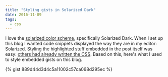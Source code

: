 ```yaml
---
title: "Styling gists in Solarized Dark"
date: 2016-11-09
tags:
  - css
---
```


I love the [solarized color scheme](http://ethanschoonover.com/solarized),
specifically Solarized Dark. When I set up this blog I wanted code snippets
displayed the way they are in my editor: Solarized. Styling the highlighted
stuff embedded in the post itself was easy:
[others had already written the CSS](https://gist.github.com/nicolashery/5765395).
Based on this, here's what I used to style embedded gists on this blog.

{% gist 889d44d3d4c5a11002c57ca068d295ec %}
